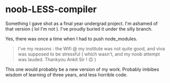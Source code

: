 # noob-LESS-compiler

Something I gave shot as a final year undergrad project.
I'm ashamed of that version ( lol I'm not ). I've proudly buried it under the silly branch.

Yes, there was once a time when I had to push node_modules. 

> I've my reasons : the Wifi @ my institute was not quite good, and viva was supposed to be stressful ( which wasn't, and my noob attempt was lauded. Thankyou Ankit Sir ! 😊 )

This one would probably be a new version of my work.
Probably imbibes wisdom of learning of three years, and less horrible code.
